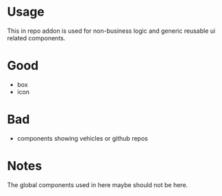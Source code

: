 # Usage
This in repo addon is used for non-business logic 
and generic reusable ui related components. 

# Good
- box
- icon

# Bad
- components showing vehicles or github repos

# Notes
The global components used in here maybe should not be here.


